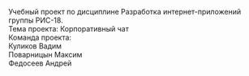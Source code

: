 Учебный проект по дисциплине Разработка интернет-приложений группы   РИС-18.  
Тема проекта: Корпоративный чат  
Команда проекта:  
Куликов Вадим  
Поварницын Максим  
Федосеев Андрей  